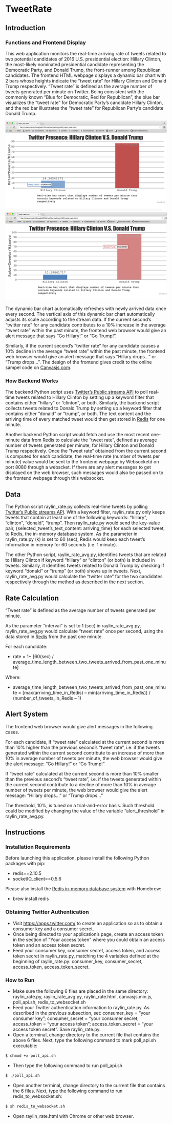 # TweetRate

## Introduction

### Functions and Frontend Display
This web application monitors the real-time arriving rate of tweets related to two potential candidates of 2016 U.S. presidential election: Hillary Clinton, the most-likely nominated presidential candidate representing the Democratic Party, and Donald Trump, the front-runner among Republican candidates. The frontend HTML webpage displays a dynamic bar chart with 2 bars whose heights indicate the “tweet rate” for Hillary Clinton and Donald Trump respectively. “Tweet rate” is defined as the average number of tweets generated per minute on Twitter. Being consistent with the commonly known “Blue for Democratic, Red for Republican”, the blue bar visualizes the “tweet rate” for Democratic Party’s candidate Hillary Clinton, and the red bar illustrates the “tweet rate” for Republican Party’s candidate Donald Trump.

![show1](/hillary_mark.png)
![show2](/trump_mark.png)

The dynamic bar chart automatically refreshes with newly arrived data once every second. The vertical axis of this dynamic bar chart automatically adjusts its scale according to the stream data. If the current second’s “twitter rate” for any candidate contributes to a 10% increase in the average “tweet rate” within the past minute, the frontend web browser would give an alert message that says “Go Hillary!” or “Go Trump!”. 

Similarly, if the current second’s “twitter rate” for any candidate causes a 10% decline in the average “tweet rate” within the past minute, the frontend web browser would give an alert message that says “Hillary drops…” or “Trump drops…”. 
The design of the frontend gives credit to the online sampel code on [Canvasjs.com][3]. 

### How Backend Works
The backend Python script uses [Twitter’s Public streams API][1] to poll real-time tweets related to Hillary Clinton by setting up a keyword filter that contains either “hillary” or “clinton”, or both. Similarly, the backend script collects tweets related to Donald Trump by setting up a keyword filter that contains either “donald” or “trump”, or both. The text content and the arriving time of every matched tweet would then get stored in [Redis][2] for one minute. 

Another backend Python script would fetch and use the most recent one-minute data from Redis to calculate the “tweet rate”, defined as average number of tweets generated per minute, for Hillary Clinton and Donald Trump respectively. Once the “tweet rate” obtained from the current second is computed for each candidate, the real-time rate (number of tweets per minute) value would be sent to the frontend webpage by Websocketd on port 8080 through a webscket. If there are any alert messages to get displayed on the web browser, such messages would also be passed on to the frontend webpage through this websocket. 

## Data

The Python script raylin_rate.py collects real-time tweets by polling [Twitter’s Public streams API][1]. With a keyword filter, raylin_rate.py only keeps tweets that contain at least one of the following keywords: “hillary”, “clinton”, “donald”, “trump”. Then raylin_rate.py would send the key-value pair, {selected_tweet’s_text_content: arriving_time} for each selected tweet, to Redis, the in-memory database system. As the parameter in raylin_rate.py (k) is set to 60 (sec), Redis would keep each tweet’s information in memory for 60 seconds (i.e. 1 minute). 

The other Python script, raylin_rate_avg.py, identifies tweets that are related to Hillary Clinton if keyword “hillary” or “clinton” (or both) is included in tweets. Similarly, it identifies tweets related to Donald Trump by checking if keyword “donald” or “trump” (or both) shows up in tweets. Next, raylin_rate_avg.py would calculate the “twitter rate” for the two candidates respectively through the method as described in the next section. 

## Rate Calculation 

“Tweet rate” is defined as the average number of tweets generated per minute. 

As the parameter “interval” is set to 1 (sec) in raylin_rate_avg.py, raylin_rate_avg.py would calculate “tweet rate” once per second, using the data stored in [Redis][2] from the past one minute. 

For each candidate:

- rate = 1+ [60(sec) / average_time_length_between_two_tweets_arrived_from_past_one_minute]

Where: 

- average_time_length_between_two_tweets_arrived_from_past_one_minute 
= [max(arriving_time_in_Redis) – min(arriving_time_in_Redis)] / (number_of_tweets_in_Redis – 1)

## Alert System 

The frontend web browser would give alert messages in the following cases. 

For each candidate, if “tweet rate” calculated at the current second is more than 10% higher than the previous second’s “tweet rate”, i.e. if the tweets generated within the current second contribute to an increase of more than 10% in average number of tweets per minute, the web browser would give the alert message: “Go Hillary!” or “Go Trump!” 

If “tweet rate” calculated at the current second is more than 10% smaller than the previous second’s “tweet rate”, i.e. if the tweets generated within the current second contribute to a decline of more than 10% in average number of tweets per minute, the web browser would give the alert message: “Hillary drops…” or “Trump drops…”

The threshold, 10%, is tuned on a trial-and-error basis. Such threshold could be modified by changing the value of the variable “alert_threshold” in raylin_rate_avg.py. 

## Instructions

### Installation Requirements 

Before launching this application, please install the following Python packages with pip: 

- redis==2.10.5
- socketIO_client==0.5.6

Please also install the [Redis in-memory database system][2] with Homebrew: 

- brew install redis

### Obtaining Twitter Authentication 

- Visit https://apps.twitter.com/ to create an application so as to obtain a consumer key and a consumer secret. 
- Once being directed to your application’s page, create an access token in the section of "Your access token" where you could obtain an access token and an access token secret. 
- Feed your consumer key, consumer secret, access token, and access token secret in raylin_rate.py, matching the 4 variables defined at the beginning of raylin_rate.py: consumer_key, consumer_secret, access_token, access_token_secret. 

### How to Run 

- Make sure the following 6 files are placed in the same directory: raylin_rate.py, raylin_rate_avg.py, raylin_rate.html, canvasjs.min.js, poll_api.sh, redis_to_websocket.sh
- Feed your Twitter authentication information to raylin_rate.py. As described in the previous subsection, set:
consumer_key = “your consumer key”;
consumer_secret = “your consumer secret;
access_token = “your access token”;
access_token_secret = “your access token secret”.
Save raylin_rate.py. 
- Open a terminal, change directory to the current file that contains the above 6 files. Next, type the following command to mark poll_api.sh executable: 

```sh
$ chmod +x poll_api.sh
```
- Then type the following command to run poll_api.sh
```sh
$ ./poll_api.sh
```
- Open another terminal, change directory to the current file that contains the 6 files. Next, type the following command to run redis_to_websocket.sh: 
```sh
$ sh redis_to_websocket.sh
```
- Open raylin_rate.html with Chrome or other web browser. 


   
   [1]: <https://dev.twitter.com/streaming/public>
   [2]: <http://redis.io/>
   [3]: <http://canvasjs.com/editor/?id=http://canvasjs.com/example/gallery/dynamic/realtime_column/>
   
